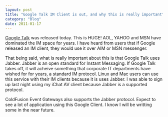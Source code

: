 ```yaml
---
layout: post
title: "Google Talk IM Client is out, and why this is really important"
category: "Blog"
date: 2011-01-17
---
```



[Google Talk](http://www.google.com/talk/) was released today. This is HUGE! AOL, YAHOO and MSN have dominated the IM space for years. I have heard from users that if Google released an IM client, they would use it over AIM or MSN messenger.

That being said, what is really important about this is that Google Talk uses Jabber. Jabber is an open standard for Instant Messaging. If Google Talk takes off, it will acheive something that corporate IT departments have wished for for years, a standard IM protocol. Linux and Mac users can use this service with their IM clients because it is uses Jabber. I was able to sign up last night using my iChat AV client because Jabber is a supported protocol.

ColdFusion Event Gateways also supports the Jabber protocol. Expect to see a lot of application using this Google Client. I know I will be writting some in the near future.